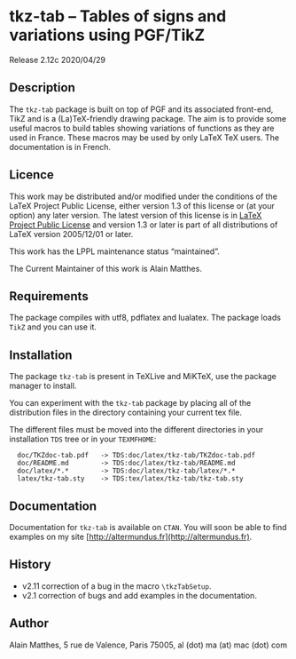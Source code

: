 # tkz-tab – Tables of signs and variations using PGF/TikZ

Release 2.12c 2020/04/29

## Description

The `tkz-tab` package is built on top of PGF and its associated front-end,
 TikZ and is a (La)TeX-friendly drawing package. The aim is to provide some
useful macros  to build  tables showing variations  of functions as they are
used in France.
These macros may be used by only LaTeX TeX users. The documentation is in
 French.

## Licence

This work may be distributed and/or modified under the
conditions of the LaTeX Project Public License, either version 1.3
of this license or (at your option) any later version.
The latest version of this license is in
[LaTeX Project Public License](https://www.latex-project.org/lppl/)
 and version 1.3 or later is part of all distributions of LaTeX version 2005/12/01 or later.

This work has the LPPL maintenance status “maintained”.

The Current Maintainer of this work is Alain Matthes.


## Requirements

The package compiles with utf8, pdflatex and lualatex.
The package loads `TikZ` and you can use it.

## Installation

The package `tkz-tab` is present in TeXLive and MiKTeX, use the package
manager to install.

You can experiment with the `tkz-tab` package by placing all of the
distribution files in the directory containing your current tex file.

The different files must be moved into the different directories in your
installation `TDS` tree or in your `TEXMFHOME`:

```
  doc/TKZdoc-tab.pdf   -> TDS:doc/latex/tkz-tab/TKZdoc-tab.pdf
  doc/README.md        -> TDS:doc/latex/tkz-tab/README.md
  doc/latex/*.*        -> TDS:doc/latex/tkz-tab/latex/*.*
  latex/tkz-tab.sty    -> TDS:tex/latex/tkz-tab/tkz-tab.sty
```

## Documentation

Documentation for `tkz-tab` is available on `CTAN`. You will soon be able to find examples on my site [http://altermundus.fr](http://altermundus.fr).


## History

- v2.11 correction of a bug in the macro `\tkzTabSetup`.
- v2.1  correction of bugs and add examples in the documentation.

## Author

Alain Matthes, 5 rue de Valence, Paris 75005, al (dot) ma (at) mac (dot) com
